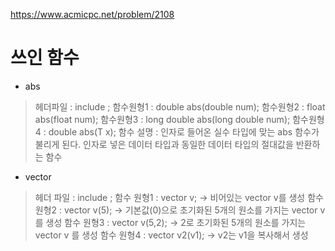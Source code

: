 https://www.acmicpc.net/problem/2108

# 쓰인 함수
* abs
> 헤더파일 : include <cmath>;
> 함수원형1 : double abs(double num);
> 함수원형2 : float abs(float num);
> 함수원형3 : long double abs(long double num);
> 함수원형4 : double abs(T x);
> 함수 설명 : 인자로 들어온 실수 타입에 맞는 abs 함수가 불리게 된다. 인자로 넣은 데이터 타입과 동일한 데이터 타입의 절대값을 반환하는 함수

* vector
> 헤더 파일 : include <vector>;
> 함수 원형1 : vector<int> v; -> 비어있는 vector v를 생성
> 함수 원형2 : vector<int> v(5); -> 기본값(0)으로 초기화된 5개의 원소를 가지는 vector v 를 생성
> 함수 원형3 : vector<int> v(5,2); -> 2로 초기화된 5개의 원소를 가지는 vector v 를 생성
> 함수 원형4 : vector<int> v2(v1); -> v2는 v1을 복사해서 생성

